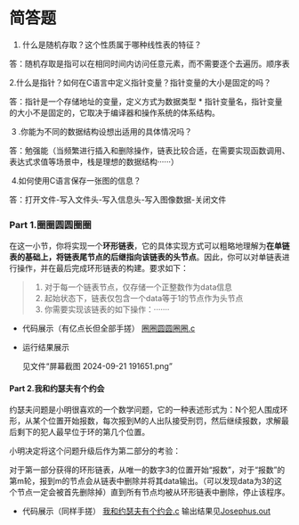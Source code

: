 # 简答题

1. 什么是随机存取？这个性质属于哪种线性表的特征？

答：随机存取是指可以在相同时间内访问任意元素，而不需要逐个去遍历。顺序表

​    2.什么是指针？如何在C语言中定义指针变量？指针变量的大小是固定的吗？

答：指针是一个存储地址的变量，定义方式为数据类型 * 指针变量名，指针变量的大小不是固定的，它取决于编译器和操作系统的体系结构。

​    3 .你能为不同的数据结构设想出适用的具体情况吗？

答：勉强能（当频繁进行插入和删除操作，链表比较合适，在需要实现函数调用、表达式求值等场景中，栈是理想的数据结构······）

​    4.如何使用C语言保存一张图的信息？

答：打开文件-写入文件头-写入信息头-写入图像数据-关闭文件

### Part 1.圈圈圆圆圈圈

在这一小节，你将实现一个**环形链表**，它的具体实现方式可以粗略地理解为**在单链表的基础上，将链表尾节点的后继指向该链表的头节点**。因此，你可以对单链表进行操作，并在最后完成环形链表的构建。要求如下：

> 1. 对于每一个链表节点，仅存储一个正整数作为data信息
> 2. 起始状态下，链表仅包含一个data等于1的节点作为头节点
> 3. 你需要实现该链表的如下操作：·······

* 代码展示（有亿点长但全部手搓）
  [圈圈圆圆圈圈.c](圈圈圆圆圈圈.md)

* 运行结果展示

  见文件“屏幕截图 2024-09-21 191651.png”

#### Part 2.我和约瑟夫有个约会
约瑟夫问题是小明很喜欢的一个数学问题，它的一种表述形式为：N个犯人围成环形，从某个位置开始报数，每次报到M的人出队接受刑罚，然后继续报数，求解最后剩下的犯人最早位于环的第几个位置。

小明决定将这个问题升级后作为第二部分的考验：

对于第一部分获得的环形链表，从唯一的数字3的位置开始“报数”，对于“报数”的第m轮，报到m的节点会从链表中删除并将其data输出。（可以发现data为3的这个节点一定会被首先删除掉）直到所有节点均被从环形链表中删除，停止该程序。
* 代码展示（同样手搓）
  [我和约瑟夫有个约会.c](我和约瑟夫有个约会.md)
  输出结果见[Josephus.out](Josephus.out)

